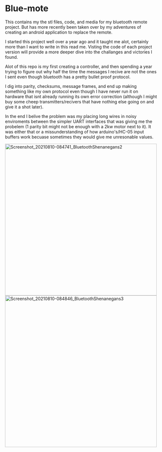 # Blue-mote
This contains my the stl files, code, and media for my bluetooth remote project. But has more recently been taken over by my adventures of creating an android application to replace the remote.
  
I started this project well over a year ago and it taught me alot, certainly more than I want to write in this read me. Visting the code of each project version will provide a more deeper dive into the challanges and victories I found.

Alot of this repo is my first creating a controller, and then spending a year trying to figure out why half the time the messages I recive are not the ones I sent even though bluetooth has a pretty bullet proof protocol.

I dig into parity, checksums, message frames, and end up making something like my own protocol even though I have never run it on hardware that isnt already running its own error correction (although I might buy some cheep transmitters/recivers that have nothing else going on and give it a shot later).

In the end I belive the problem was my placing long wires in noisy enviroments between the simpler UART interfaces that was giving me the probelem (1 parity bit might not be enough with a 2kw motor next to it). It was either that or a missunderstanding of how arduino's/HC-05 input buffers work becuase sometimes they would give me unresonable values.
<p float="left">
  <img src="https://user-images.githubusercontent.com/77077715/131572858-0042a2dc-f131-4f49-9988-6e2b3c36643f.jpg" alt="Screenshot_20210810-084741_BluetoothShenanegans2" width="500" height="500">
  <img src="https://user-images.githubusercontent.com/77077715/131572917-9a2d0284-0e52-46be-9a64-12a8adf8330e.jpg" alt="Screenshot_20210810-084846_BluetoothShenanegans3" width="500" height="500">
</p>

